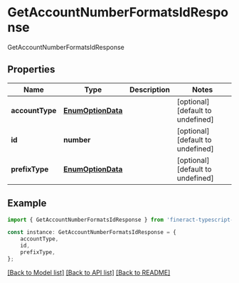 # GetAccountNumberFormatsIdResponse

GetAccountNumberFormatsIdResponse

## Properties

Name | Type | Description | Notes
------------ | ------------- | ------------- | -------------
**accountType** | [**EnumOptionData**](EnumOptionData.md) |  | [optional] [default to undefined]
**id** | **number** |  | [optional] [default to undefined]
**prefixType** | [**EnumOptionData**](EnumOptionData.md) |  | [optional] [default to undefined]

## Example

```typescript
import { GetAccountNumberFormatsIdResponse } from 'fineract-typescript-client';

const instance: GetAccountNumberFormatsIdResponse = {
    accountType,
    id,
    prefixType,
};
```

[[Back to Model list]](../README.md#documentation-for-models) [[Back to API list]](../README.md#documentation-for-api-endpoints) [[Back to README]](../README.md)
